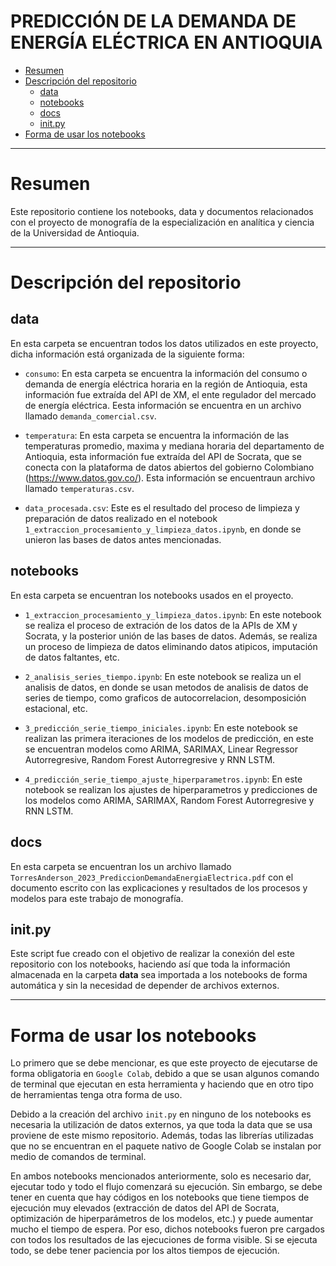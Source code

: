# **PREDICCIÓN DE LA DEMANDA DE ENERGÍA ELÉCTRICA EN ANTIOQUIA**

- [Resumen](#resumen)
- [Descripción del repositorio](#descripción-del-repositorio)
  - [data](#data)
  - [notebooks](#notebooks)
  - [docs](#docs)
  - [init.py](#initpy)
- [Forma de usar los notebooks](#forma-de-usar-los-notebooks)

---

# **Resumen**

Este repositorio contiene los notebooks, data y documentos relacionados con el proyecto de monografía de la especialización en analítica y ciencia de la Universidad de Antioquia.

---

# **Descripción del repositorio**

## **data**

En esta carpeta se encuentran todos los datos utilizados en este proyecto, dicha información está organizada de la siguiente forma:

- `consumo`: En esta carpeta se encuentra la información del consumo o demanda de energía eléctrica horaria en la región de Antioquia, esta información fue extraída del API de XM, el ente regulador del mercado de energía eléctrica. Eesta información se encuentra en un archivo llamado `demanda_comercial.csv`.

- `temperatura`: En esta carpeta se encuentra la información de las temperaturas promedio, maxima y mediana horaria del departamento de Antioquia, esta información fue extraída del API de Socrata, que se conecta con la plataforma de datos abiertos del gobierno Colombiano (<https://www.datos.gov.co/>). Esta información se encuentraun archivo llamado `temperaturas.csv`.

- `data_procesada.csv`: Este es el resultado del proceso de limpieza y preparación de datos realizado en el notebook `1_extraccion_procesamiento_y_limpieza_datos.ipynb`, en donde se unieron las bases de datos antes mencionadas.

## **notebooks**

En esta carpeta se encuentran los notebooks usados en el proyecto.

- `1_extraccion_procesamiento_y_limpieza_datos.ipynb`: En este notebook se realiza el proceso de extración de los datos de la APIs de XM y Socrata, y la posterior unión de las bases de datos. Además, se realiza un proceso de limpieza de datos eliminando datos atipicos, imputación de datos faltantes, etc.

- `2_analisis_series_tiempo.ipynb`: En este notebook se realiza un el analisis de datos, en donde se usan metodos de analisis de datos de series de tiempo, como graficos de autocorrelacion, desomposición estacional, etc.

- `3_predicción_serie_tiempo_iniciales.ipynb`: En este notebook se realizan las primera iteraciones de los modelos de predicción, en este se encuentran modelos como ARIMA, SARIMAX, Linear Regressor Autorregresive, Random Forest Autorregresive y RNN LSTM.

- `4_predicción_serie_tiempo_ajuste_hiperparametros.ipynb`: En este notebook se realizan los ajustes de hiperparametros y predicciones de los modelos como ARIMA, SARIMAX, Random Forest Autorregresive y RNN LSTM.

## **docs**

En esta carpeta se encuentran los un archivo llamado `TorresAnderson_2023_PrediccionDemandaEnergiaElectrica.pdf` con el documento escrito con las explicaciones y resultados de los procesos y modelos para este trabajo de monografía.

## **init.py**

Este script fue creado con el objetivo de realizar la conexión del este repositorio con los notebooks, haciendo así que toda la información almacenada en la carpeta **data** sea importada a los notebooks de forma automática y sin la necesidad de depender de archivos externos.

---

# **Forma de usar los notebooks**

Lo primero que se debe mencionar, es que este proyecto de ejecutarse de forma obligatoria en `Google Colab`, debido a que se usan algunos comando de terminal que ejecutan en esta herramienta y haciendo que en otro tipo de herramientas tenga otra forma de uso.

Debido a la creación del archivo `init.py` en ninguno de los notebooks es necesaria la utilización de datos externos, ya que toda la data que se usa proviene de este mismo repositorio. Además, todas las librerías utilizadas que no se encuentran en el paquete nativo de Google Colab se instalan por medio de comandos de terminal.

En ambos notebooks mencionados anteriormente, solo es necesario dar, ejecutar todo y todo el flujo comenzará su ejecución. Sin embargo, se debe tener en cuenta que hay códigos en los notebooks que tiene tiempos de ejecución muy elevados (extracción de datos del API de Socrata, optimización de hiperparámetros de los modelos, etc.) y puede aumentar mucho el tiempo de espera. Por eso, dichos notebooks fueron pre cargados con todos los resultados de las ejecuciones de forma visible. Si se ejecuta todo, se debe tener paciencia por los altos tiempos de ejecución.
